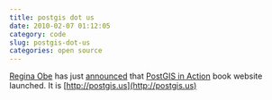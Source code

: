 ```yaml
---
title: postgis dot us
date: 2010-02-07 01:12:05
category: code
slug: postgis-dot-us
categories: open source
---
```


[Regina Obe](http://www.bostongis.com/blog/index.php?/authors/1-Regina-Obe) has just [announced](http://www.bostongis.com/blog/index.php?/archives/155-PostGIS-1.5.0-out,-PLR-on-Windows,-and-PostGIS-In-Action-book-site-launched.html) that [PostGIS in Action](http://www.manning.com/obe/) book website launched. It is [http://postgis.us](http://postgis.us)
